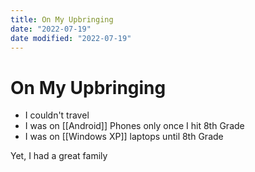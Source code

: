 ```yaml
---
title: On My Upbringing
date: "2022-07-19"
date modified: "2022-07-19"
---
```


# On My Upbringing
- I couldn't travel
- I was on [[Android]] Phones only once I hit 8th Grade
- I was on [[Windows XP]] laptops until 8th Grade

Yet, I had a great family
